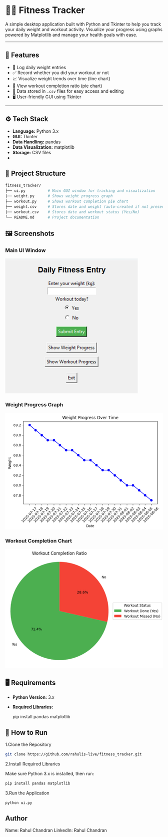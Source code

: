 # 🏋️‍♂️ Fitness Tracker

A simple desktop application built with Python and Tkinter to help you track your daily weight and workout activity. Visualize your progress using graphs powered by Matplotlib and manage your health goals with ease.

---

## 📌 Features

- 📆 Log daily weight entries
- ✅ Record whether you did your workout or not
- 📈 Visualize weight trends over time (line chart)
- 🥧 View workout completion ratio (pie chart)
- 💾 Data stored in `.csv` files for easy access and editing
- 🖥️ User-friendly GUI using Tkinter

---

## ⚙️ Tech Stack

- **Language:** Python 3.x
- **GUI:** Tkinter
- **Data Handling:** pandas
- **Data Visualization:** matplotlib
- **Storage:** CSV files
- 

## 📁 Project Structure

```bash
fitness_tracker/
├── ui.py          # Main GUI window for tracking and visualization
├── weight.py      # Shows weight progress graph
├── workout.py     # Shows workout completion pie chart
├── weight.csv     # Stores date and weight (auto-created if not present)
├── workout.csv    # Stores date and workout status (Yes/No)
└── README.md      # Project documentation
```


## 🖼️ Screenshots

### Main UI Window
![Main UI](main_ui.png)

### Weight Progress Graph
![Weight Graph](weight_graph.png)

### Workout Completion Chart
![Workout Pie Chart](workout_chart.png)

## 🖥️ Requirements

- **Python Version:** 3.x
- **Required Libraries:**
  
  pip install pandas matplotlib


## 🚀 How to Run

1.Clone the Repository
```bash
git clone https://github.com/rahulis-live/fitness_tracker.git
```
2.Install Required Libraries

Make sure Python 3.x is installed, then run:
```bash
pip install pandas matplotlib
```
3.Run the Application
```bash
python ui.py

```
## Author

Name: Rahul Chandran
LinkedIn: Rahul Chandran
